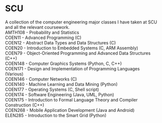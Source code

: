 # SCU
A collection of the computer engineering major classes I have taken at SCU and all the relevant coursework.\
AMTH108 - Probability and Statistics\
COEN11 - Advanced Programming (C)\
COEN12 - Abstract Data Types and Data Structures (C)\
COEN20 - Introduction to Embedded Systems (C, ARM Assembly)\
COEN79 - Object-Oriented Programming and Advanced Data Structures (C++)\
COEN148 - Computer Graphics Systems (Python, C, C++)\
COEN171 - Design and Implementation of Programming Languages (Various)\
COEN146 - Computer Networks (C)\
COEN140 - Machine Learning and Data Mining (Python)\
COEN177 - Operating Systems (C, Shell script)\
COEN174 - Software Engineering (Java, UML, Python)\
COEN175 - Introduction to Formal Language Theory and Compiler Construction (C++)\
COEN268 - Mobile Application Development (Java and Android)\
ELEN285 - Introduction to the Smart Grid (Python)
